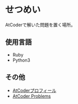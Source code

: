 # せつめい
AtCoderで解いた問題を置く場所。 

## 使用言語
- Ruby
- Python3

## その他
- [AtCoderプロフィール](https://atcoder.jp/users/gengogo5)  
- [AtCoder Problems](https://kenkoooo.com/atcoder/#/user/gengogo5)
